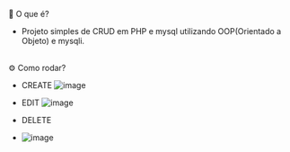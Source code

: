 📌 O que é?
</br>
- Projeto simples de CRUD em PHP e mysql utilizando OOP(Orientado a Objeto) e mysqli.
</br>
⚙️ Como rodar?

- CREATE
![image](https://github.com/LmarDark/crud_php_mysql/assets/105503258/c66ccb26-79a0-40cf-83e7-fee35c2a884e)


- EDIT
![image](https://github.com/LmarDark/crud_php_mysql/assets/105503258/a582443e-3fdb-4eee-af20-fe22bc953733)


- DELETE
- ![image](https://github.com/LmarDark/crud_php_mysql/assets/105503258/66d16390-050f-45d8-b830-1cc5ac5f0760)
